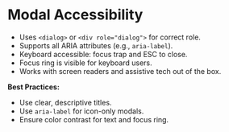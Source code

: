 # Modal Accessibility

- Uses `<dialog>` or `<div role="dialog">` for correct role.
- Supports all ARIA attributes (e.g., `aria-label`).
- Keyboard accessible: focus trap and ESC to close.
- Focus ring is visible for keyboard users.
- Works with screen readers and assistive tech out of the box.

**Best Practices:**

- Use clear, descriptive titles.
- Use `aria-label` for icon-only modals.
- Ensure color contrast for text and focus ring.
